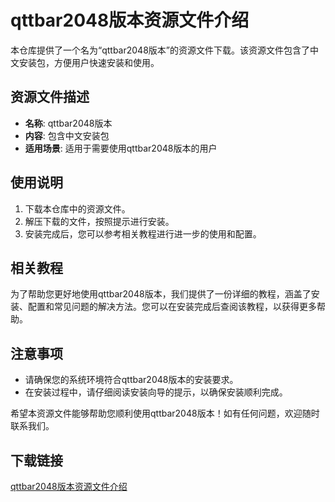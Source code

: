 # qttbar2048版本资源文件介绍

本仓库提供了一个名为“qttbar2048版本”的资源文件下载。该资源文件包含了中文安装包，方便用户快速安装和使用。

## 资源文件描述

- **名称**: qttbar2048版本
- **内容**: 包含中文安装包
- **适用场景**: 适用于需要使用qttbar2048版本的用户

## 使用说明

1. 下载本仓库中的资源文件。
2. 解压下载的文件，按照提示进行安装。
3. 安装完成后，您可以参考相关教程进行进一步的使用和配置。

## 相关教程

为了帮助您更好地使用qttbar2048版本，我们提供了一份详细的教程，涵盖了安装、配置和常见问题的解决方法。您可以在安装完成后查阅该教程，以获得更多帮助。

## 注意事项

- 请确保您的系统环境符合qttbar2048版本的安装要求。
- 在安装过程中，请仔细阅读安装向导的提示，以确保安装顺利完成。

希望本资源文件能够帮助您顺利使用qttbar2048版本！如有任何问题，欢迎随时联系我们。

## 下载链接

[qttbar2048版本资源文件介绍](https://pan.quark.cn/s/244b1007d745)